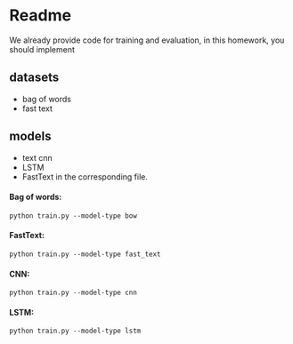 # Readme
We already provide code for training and evaluation, in this homework, you should implement 

## datasets
- bag of words
- fast text
## models
- text cnn
- LSTM
- FastText
in the corresponding file.



#### Bag of words:

```
python train.py --model-type bow
```


#### FastText:

```
python train.py --model-type fast_text
```

#### CNN:

```
python train.py --model-type cnn
```

#### LSTM:

```
python train.py --model-type lstm
```

